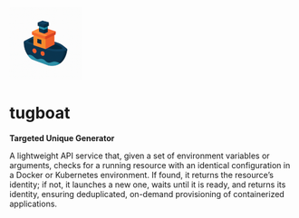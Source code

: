 ![tugboat logo](./tugboat_128.png)

# tugboat

**Targeted Unique Generator**

A lightweight API service that, given a set of environment variables or arguments,
checks for a running resource with an identical configuration in a Docker
or Kubernetes environment. If found, it returns the resource’s identity;
if not, it launches a new one, waits until it is ready, and returns its identity,
ensuring deduplicated, on-demand provisioning of containerized applications.
